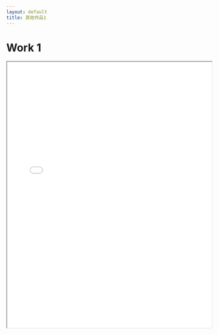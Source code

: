 ```yaml
---
layout: default
title: 其他作品1
---
```

# Work 1

<iframe
  src="{{ '/assets/smove/homework.html' | absolute_url }}"
  width="540"
  height="700"
  center
/>
